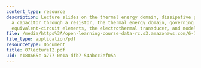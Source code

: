 ```yaml
---
content_type: resource
description: Lecture slides on the thermal energy domain, dissipative processes, charging
  a capacitor through a resistor, the thermal energy domain, governing equations,
  equivalent-circuit elements, the electrothermal transducer, and modeling the bolometer.
file: /media/https%3A/open-learning-course-data-rc.s3.amazonaws.com/6-777j-design-and-fabrication-of-microelectromechanical-devices-spring-2007/e188665ca7770e1adfb754abcc2ef05a_07lecture12.pdf
file_type: application/pdf
resourcetype: Document
title: 07lecture12.pdf
uid: e188665c-a777-0e1a-dfb7-54abcc2ef05a
---
```

